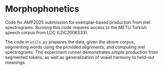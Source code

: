 # Morphophonetics

Code for AMP2025 submission for exemplar-based production from mel spectrograms.
Running this code requires access to the METU Turkish speech corpus from LDC (LDC2006S33).

The code in `utils.py` prepares the data, given the above corpus, segmenting words using
the provided alignments, and computing mel spectrograms. The experiment runner
demonstrates simple production from segmented tokens, as well as generalization of
vowel harmony to held-out meanings.

